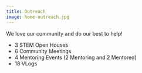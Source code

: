 ```yaml
---
title: Outreach
image: home-outreach.jpg
---
```


We love our community and do our best to help!<br>
* 3 STEM Open Houses
* 6 Community Meetings
* 4 Mentoring Events (2 Mentoring and 2 Mentored)
* 18 VLogs